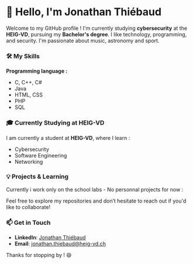 # 👋 Hello, I'm Jonathan Thiébaud

Welcome to my GitHub profile ! I'm currently studying **cybersecurity** at the **HEIG-VD**, pursuing my **Bachelor's degree**. I like  technology, programming, and security. I'm passionate about music, astronomy and sport. 

### 🛠️ My Skills

**Programming language :**

- C, C++, C#
- Java
- HTML, CSS
- PHP
- SQL

### 🎓 Currently Studying at HEIG-VD

I am currently a student at **HEIG-VD**, where I learn :

- Cybersecurity 
- Software Engineering
- Networking

### 💡 Projects & Learning

Currently i work only on the school labs - No personnal projects for now :

Feel free to explore my repositories and don’t hesitate to reach out if you'd like to collaborate!

### 📫 Get in Touch

- **LinkedIn**: [Jonathan Thiébaud](https://www.linkedin.com/in/jonathan-thi%C3%A9baud-informatique-cybers%C3%A9curt%C3%A9-web-technoilogie/) 
- **Email**: [jonathan.thiebaud@heig-vd.ch](mailto:jonathan.thiebaud@heig-vd.ch)

Thanks for stopping by ! 😄

